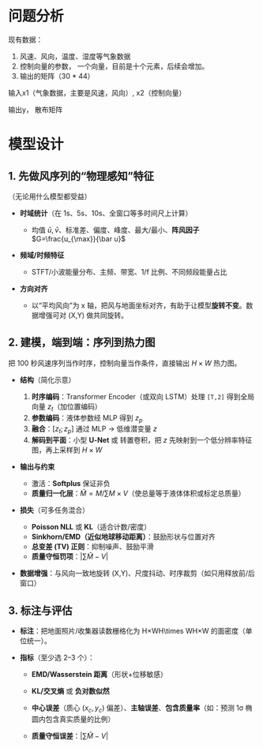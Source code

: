 
# 问题分析
现有数据：
1. 风速、风向，温度、湿度等气象数据
2. 控制向量的参数， 一个向量，目前是十个元素，后续会增加。
3. 输出的矩阵（30 * 44）

输入x1（气象数据，主要是风速，风向）, x2（控制向量） 

输出y， 散布矩阵

# 模型设计

## 1. 先做风序列的“物理感知”特征
（无论用什么模型都受益）
- **时域统计**（在 1s、5s、10s、全窗口等多时间尺上计算）
    - 均值 $\bar u,\bar v$、标准差、偏度、峰度、最大/最小、**阵风因子** $G=\frac{u_{\max}}{\bar u}$
        
- **频域/时频特征**
    - STFT/小波能量分布、主频、带宽、1/f 比例、不同频段能量占比
        
- **方向对齐**
    - 以“平均风向”为 x 轴，把风与地面坐标对齐，有助于让模型**旋转不变**。数据增强可对 (X,Y) 做共同旋转。

## 2. 建模，端到端：**序列到热力图**
把 100 秒风速序列当作时序，控制向量当作条件，直接输出 $H\times W$ 热力图。
	
- **结构**（简化示意）
	1. **时序编码**：Transformer Encoder（或双向 LSTM）处理 `[T,2]` 得到全局向量 $z_t$​（加位置编码）
	2. **参数编码**：液体参数经 MLP 得到 $z_p$​
	3. **融合**：$[z_t; z_p]$ 通过 MLP → 低维潜变量 $z$
	4. **解码到平面**：小型 **U‑Net** 或 转置卷积，把 $z$ 先映射到一个低分辨率特征图，再上采样到 $H\times W$
		
- **输出与约束**
	- 激活：**Softplus** 保证非负
	- **质量归一化层**：$\hat M = M/\sum M \times V$（使总量等于液体体积或标定总质量）
		
- **损失**（可多任务混合）
	- **Poisson NLL** 或 **KL**（适合计数/密度）
	- **Sinkhorn/EMD（近似地球移动距离）**：鼓励形状与位置对齐
	- **总变差 (TV) 正则**：抑制噪声、鼓励平滑
	- **质量守恒罚项**：$|\sum \hat M - V|$
		
- **数据增强**：与风向一致地旋转 (X,Y)、尺度抖动、时序裁剪（如只用释放前/后窗口）

## 3. 标注与评估

- **标注**：把地面照片/收集器读数栅格化为 H×WH\times WH×W 的面密度（单位统一）。
    
- **指标**（至少选 2–3 个）：
    - **EMD/Wasserstein 距离**（形状+位移敏感）
    - **KL/交叉熵** 或 **负对数似然**
    - **中心误差**（质心 $(x_c,y_c)$ 偏差）、**主轴误差**、**包含质量率**（如：预测 1σ 椭圆内包含真实质量的比例）
        
    - **质量守恒误差**：$|\sum \hat M - V|$
    